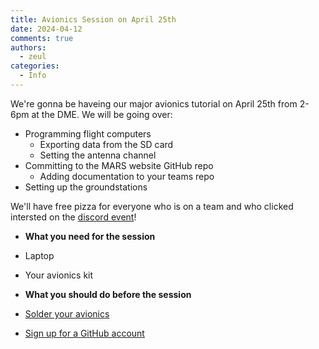 ```yaml
---
title: Avionics Session on April 25th
date: 2024-04-12
comments: true
authors:
  - zeul
categories:
  - Info
---
```


We're gonna be haveing our major avionics tutorial on April 25th from 2-6pm at the DME. We will be going over:

- Programming flight computers
    - Exporting data from the SD card
    - Setting the antenna channel
- Committing to the MARS website GitHub repo
    - Adding documentation to your teams repo
- Setting up the groundstations

We'll have free pizza for everyone who is on a team and who clicked intersted on the [discord event](https://discord.gg/KNCHEXu3?event=1227018763862540392)!

- **What you need for the session**
- Laptop
- Your avionics kit

- **What you should do before the session**
- [Solder your avionics](https://marstmu.com/Guidelines/Avionics-Guide/flight-computer/)
- [Sign up for a GitHub account](https://github.com/)
